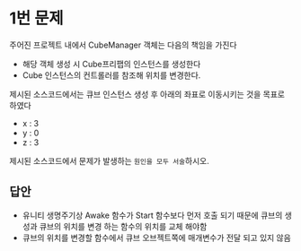 # 1번 문제

주어진 프로젝트 내에서 CubeManager 객체는 다음의 책임을 가진다
- 해당 객체 생성 시 Cube프리팹의 인스턴스를 생성한다
- Cube 인스턴스의 컨트롤러를 참조해 위치를 변경한다.

제시된 소스코드에서는 큐브 인스턴스 생성 후 아래의 좌표로 이동시키는 것을 목표로 하였다
- x : 3
- y : 0
- z : 3

제시된 소스코드에서 문제가 발생하는 `원인을 모두 서술`하시오.

## 답안
- 유니티 생명주기상 Awake 함수가 Start 함수보다 먼저 호출 되기 때문에 큐브의 생성과 큐브의 위치를 변경 하는 함수의 위치를 교체 해야함
- 큐브의 위치를 변경할 함수에서 큐브 오브젝트쪽에 매개변수가 전달 되고 있지 않음
